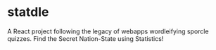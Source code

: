 # statdle

A React project following the legacy of webapps wordleifying sporcle quizzes. Find the Secret Nation-State using Statistics!
